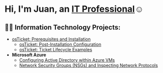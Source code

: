 <h1>Hi, I'm Juan, an <a href="https://linkedin.com/in/juan-housholder-jr-b45766301/">IT Professional</a>☺</h1>

<h2>👨‍💻 Information Technology Projects:</h2>

- [osTicket: Prerequisites and Installation](https://github.com/itjj0108/osticket-prereqs)
  - [osTicket: Post-Installation Configuration](https://github.com/itjj0108/post-install-config)
  - [osTicket: Ticket Lifecycle Examples](https://github.com/itjj0108/ticket-lifecycle)
- <b>Microsoft Azure</b>
  - [Configuring Active Directory within Azure VMs](https://github.com/itjj0108/configure-ad)
  - [Network Security Groups (NSGs) and Inspecting Network Protocols](https://github.com/itjj0108/azure-network-protocols)




